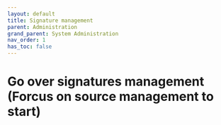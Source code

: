 ```yaml
---
layout: default
title: Signature management
parent: Administration
grand_parent: System Administration
nav_order: 1
has_toc: false
---
```


# Go over signatures management (Forcus on source management to start)